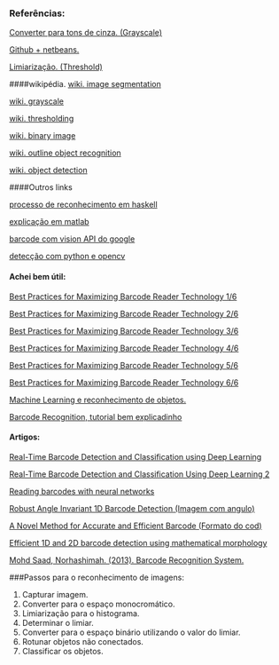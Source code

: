 ### Referências:

[Converter para tons de cinza. (Grayscale) ](https://www.dyclassroom.com/image-processing-project/how-to-convert-a-color-image-into-grayscale-image-in-java)

[Github + netbeans.](https://www.devmedia.com.br/usando-o-github-e-o-netbeans/24603)  

[Limiarização. (Threshold)](https://sites.google.com/site/imgprocgpu/limiarizacao) 

####wikipédia.
[wiki. image segmentation](https://en.wikipedia.org/wiki/Image_segmentation)

[wiki. grayscale](https://en.wikipedia.org/wiki/Grayscale)

[wiki. thresholding](https://en.wikipedia.org/wiki/Thresholding_(image_processing))

[wiki. binary image](https://en.wikipedia.org/wiki/Binary_image)

[wiki. outline object recognition](https://en.wikipedia.org/wiki/Outline_of_object_recognition)

[wiki. object detection](https://en.wikipedia.org/wiki/Object_detection)

####Outros links

[processo de reconhecimento em haskell](http://book.realworldhaskell.org/read/barcode-recognition.html)

[explicação em matlab](https://www.mathworks.com/help/vision/examples/barcode-recognition.html)

[barcode com vision API do google](https://codelabs.developers.google.com/codelabs/bar-codes/#0)

[detecção com python e opencv](https://www.pyimagesearch.com/wp-content/uploads/2015/01/the-ultimate-barcode-detection-guide.pdf)


#### Achei bem útil: 
[Best Practices for Maximizing Barcode Reader Technology 1/6](https://www.dynamsoft.com/blog/insights/basics-barcode-reader-technology-development/)

[Best Practices for Maximizing Barcode Reader Technology 2/6](https://www.dynamsoft.com/blog/insights/code39-code128-barcode-reading-101/)

[Best Practices for Maximizing Barcode Reader Technology 3/6](https://www.dynamsoft.com/blog/insights/qr-code-barcode-decode-basics/)

[Best Practices for Maximizing Barcode Reader Technology 4/6](https://www.dynamsoft.com/blog/insights/improve-the-barcode-recognition-rate-of-your-application/)

[Best Practices for Maximizing Barcode Reader Technology 5/6](https://www.dynamsoft.com/blog/insights/improve-barcode-recognition-speed-of-your-application/)

[Best Practices for Maximizing Barcode Reader Technology 6/6](https://www.dynamsoft.com/blog/insights/image-cleanup-pre-processing/)

[Machine Learning e reconhecimento de objetos.](https://www.mathworks.com/solutions/deep-learning/object-recognition.html)

[Barcode Recognition, tutorial bem explicadinho](https://mark-borg.github.io/blog/2016/barcode-reader/)

#### Artigos:
[Real-Time Barcode Detection and Classification using Deep Learning](http://www.scitepress.org/Papers/2017/65082/65082.pdf)

[Real-Time Barcode Detection and Classification Using Deep Learning 2](http://vbn.aau.dk/files/261392843/yolo_barcode.pdf)

[Reading barcodes with neural networks](https://pdfs.semanticscholar.org/380a/e14aa6f260ee85cc062da6631e84d6ee68cd.pdf)

[Robust Angle Invariant 1D Barcode Detection (Imagem com angulo)](https://ieeexplore.ieee.org/abstract/document/6778302)

[A Novel Method for Accurate and Efficient Barcode (Formato do cod)](https://ieeexplore.ieee.org/abstract/document/6395111)

[Efficient 1D and 2D barcode detection using mathematical morphology](https://core.ac.uk/download/pdf/80767802.pdf)

[Mohd Saad, Norhashimah. (2013). Barcode Recognition System.](https://www.researchgate.net/publication/264623038_Barcode_Recognition_System)

###Passos para o reconhecimento de imagens: 
1. Capturar imagem. 
2. Converter para o espaço monocromático. 
3. Limiarização para o histograma. 
4. Determinar o limiar. 
5. Converter para o espaço binário utilizando o valor do limiar. 
6. Rotunar objetos não conectados. 
7. Classificar os objetos. 

